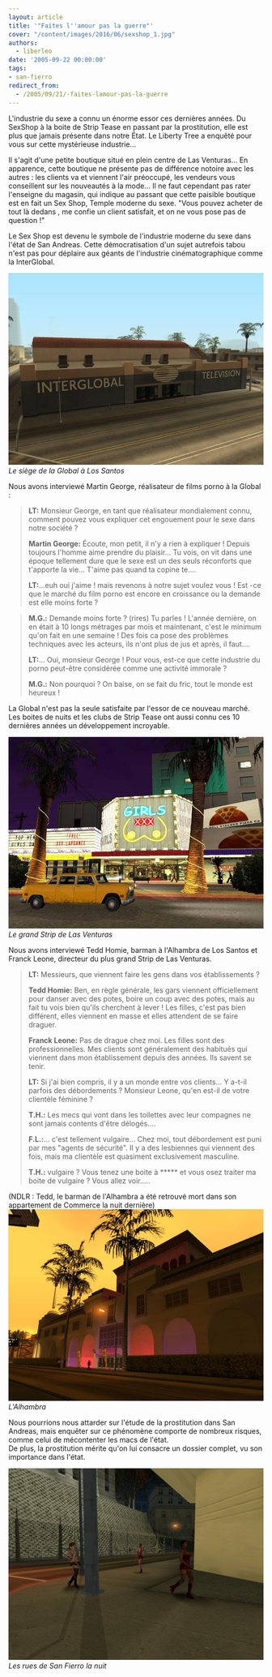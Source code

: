 ```yaml
---
layout: article
title: '"Faites l''amour pas la guerre"'
cover: "/content/images/2016/06/sexshop_1.jpg"
authors:
  - liberleo
date: '2005-09-22 00:00:00'
tags:
- san-fierro
redirect_from:
  - /2005/09/21/-faites-lamour-pas-la-guerre
---
```


L'industrie du sexe a connu un énorme essor ces dernières années. Du SexShop à la boite de Strip Tease en passant par la prostitution, elle est plus que jamais présente dans notre État. Le Liberty Tree a enquêté pour vous sur cette mystérieuse industrie...

Il s'agit d'une petite boutique situé en plein centre de Las Venturas... En apparence, cette boutique ne présente pas de différence notoire avec les autres : les clients va et viennent l'air préoccupé, les vendeurs vous conseillent sur les nouveautés à la mode... Il ne faut cependant pas rater l'enseigne du magasin, qui indique au passant que cette paisible boutique est en fait un Sex Shop, Temple moderne du sexe. "Vous pouvez acheter de tout là dedans , me confie un client satisfait, et on ne vous pose pas de question !"

Le Sex Shop est devenu le symbole de l'industrie moderne du sexe dans l'état de San Andreas. Cette démocratisation d'un sujet autrefois tabou n'est pas pour déplaire aux géants de l'industrie cinématographique comme la InterGlobal.

![Le siège de la Global à Los Santos](/content/images/2005/01/global01.jpg)
_Le siège de la Global à Los Santos_

Nous avons interviewé Martin George, réalisateur de films porno à la Global :

> **LT:** Monsieur George, en tant que réalisateur mondialement connu, comment pouvez vous expliquer cet engouement pour le sexe dans notre société ?
> 
> **Martin George:** Écoute, mon petit, il n'y a rien à expliquer ! Depuis toujours l'homme aime prendre du plaisir... Tu vois, on vit dans une époque tellement dure que le sexe est un des seuls réconforts que t'apporte la vie... T'aime pas quand ta copine te....
> 
> **LT:**...euh oui j'aime ! mais revenons à notre sujet voulez vous ! Est -ce que le marché du film porno est encore en croissance ou la demande est elle moins forte ?

> **M.G.:** Demande moins forte ? (rires) Tu parles ! L'année dernière, on en était à 10 longs métrages par mois et maintenant, c'est le minimum qu'on fait en une semaine ! Des fois ca pose des problèmes techniques avec les acteurs, ils n'ont plus de jus et après, il faut....
> 
> **LT:**... Oui, monsieur George ! Pour vous, est-ce que cette industrie du porno peut-être considérée comme une activité immorale ?
> 
> **M.G.:** Non pourquoi ? On baise, on se fait du fric, tout le monde est heureux !

La Global n'est pas la seule satisfaite par l'essor de ce nouveau marché. Les boites de nuits et les clubs de Strip Tease ont aussi connu ces 10 dernières années un développement incroyable.

![Le grand Strip de Las Venturas](/content/images/2005/01/strip_01.jpg)
_Le grand Strip de Las Venturas_

Nous avons interviewé Tedd Homie, barman à l'Alhambra de Los Santos et Franck Leone, directeur du plus grand Strip de Las Venturas.

> **LT:** Messieurs, que viennent faire les gens dans vos établissements ?
> 
> **Tedd Homie:** Ben, en règle générale, les gars viennent officiellement pour danser avec des potes, boire un coup avec des potes, mais au fait tu vois bien qu'ils cherchent à lever ! Les filles, c'est pas bien différent, elles viennent en masse et elles attendent de se faire draguer.
> 
> **Franck Leone:** Pas de drague chez moi. Les filles sont des professionnelles. Mes clients sont généralement des habitués qui viennent dans mon établissement depuis des années. Ils savent se tenir.
> 
> **LT:** Si j'ai bien compris, il y a un monde entre vos clients... Y a-t-il parfois des débordements ? Monsieur Leone, qu'en est-il de votre clientèle féminine ?
> 
> **T.H.:** Les mecs qui vont dans les toilettes avec leur compagnes ne sont jamais contents d'être délogés....
> 
> **F.L.:**... c'est tellement vulgaire... Chez moi, tout débordement est puni par mes "agents de sécurité". Il y a des lesbiennes qui viennent des fois, mais ma clientèle est quasiment exclusivement masculine.
> 
> **T.H.:** vulgaire ? Vous tenez une boite à \*\*\*\*\* et vous osez traiter ma boite de vulgaire ? Vous allez voir.....

(NDLR : Tedd, le barman de l'Alhambra a été retrouvé mort dans son appartement de Commerce la nuit dernière)
![L'Alhambra](/content/images/2005/01/boite_01.jpg)
_L'Alhambra_

Nous pourrions nous attarder sur l'étude de la prostitution dans San Andreas, mais enquêter sur ce phénomène comporte de nombreux risques, comme celui de mécontenter les macs de l'état.  
De plus, la prostitution mérite qu'on lui consacre un dossier complet, vu son importance dans l'état.

![Les rues de San Fierro la nuit](/content/images/2005/01/Pimp_01.jpg)
_Les rues de San Fierro la nuit_